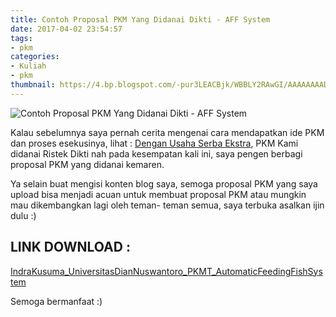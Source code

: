 ```yaml
---
title: Contoh Proposal PKM Yang Didanai Dikti - AFF System
date: 2017-04-02 23:54:57
tags:
- pkm
categories:
- Kuliah
- pkm
thumbnail: https://4.bp.blogspot.com/-pur3LEACBjk/WBBLY2RAwGI/AAAAAAAADNk/AQEK32h4TwUomaZPV_UQqfaMRDOWDTjVwCLcB/s1600/MATERI%2BDOWNLOAD.png
---
```


![Contoh Proposal PKM Yang Didanai Dikti - AFF System](https://4.bp.blogspot.com/-pur3LEACBjk/WBBLY2RAwGI/AAAAAAAADNk/AQEK32h4TwUomaZPV_UQqfaMRDOWDTjVwCLcB/s1600/MATERI%2BDOWNLOAD.png)

Kalau sebelumnya saya pernah cerita mengenai cara mendapatkan ide PKM dan proses esekusinya, lihat : [Dengan Usaha Serba Ekstra](https://indrakusuma.web.id/2017/06/14/Dengan-Usaha-Serba-Ekstra-PKM-T-Kami-Dapat-Pendanaan-Dikti/), PKM Kami didanai Ristek Dikti nah pada kesempatan kali ini, saya pengen berbagi proposal PKM yang didanai kemaren. <!-- more -->

Ya selain buat mengisi konten blog saya, semoga proposal PKM yang saya upload bisa menjadi acuan untuk membuat proposal PKM atau mungkin mau dikembangkan lagi oleh teman- teman semua, saya terbuka asalkan ijin dulu :)

## LINK DOWNLOAD : 
[IndraKusuma_UniversitasDianNuswantoro_PKMT_AutomaticFeedingFishSystem](https://www.dropbox.com/s/uqn71d8cakfeuqw/IndraKusuma_UniversitasDianNuswantoro_PKMT.pdf?dl=0)

Semoga bermanfaat :)